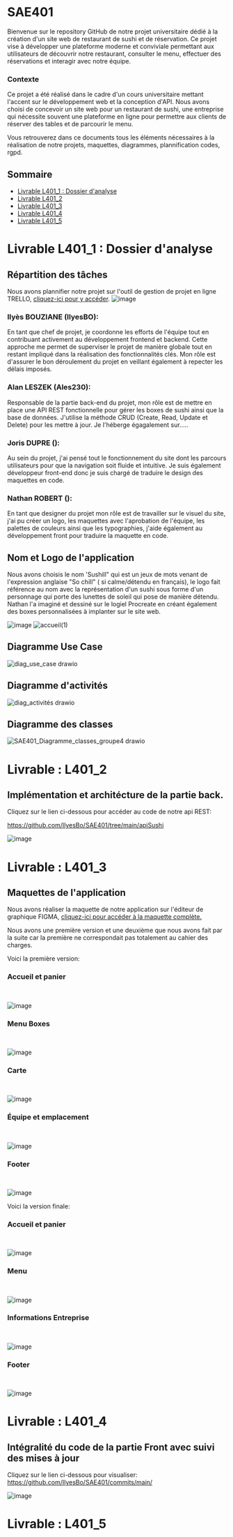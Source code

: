 # SAE401
Bienvenue sur le repository GitHub de notre projet universitaire dédié à la création d'un site web de restaurant de sushi et de réservation. Ce projet vise à développer une plateforme moderne et conviviale permettant aux utilisateurs de découvrir notre restaurant, consulter le menu, effectuer des réservations et interagir avec notre équipe.

<h3>Contexte</h3>

Ce projet a été réalisé dans le cadre d'un cours universitaire mettant l'accent sur le développement web et la conception d'API. Nous avons choisi de concevoir un site web pour un restaurant de sushi, une entreprise qui nécessite souvent une plateforme en ligne pour permettre aux clients de réserver des tables et de parcourir le menu.

Vous retrouverez dans ce documents tous les éléments nécessaires à la réalisation de notre projets, maquettes, diagrammes, plannification codes, rgpd.
## Sommaire

- [Livrable L401_1 : Dossier d'analyse](#livrable-l401_1--dossier-danalyse)
- [Livrable L401_2](#livrable-l401_2)
- [Livrable L401_3](#livrable--l401_3)
- [Livrable L401_4](#livrable--l401_4)
- [Livrable L401_5](#livrable--l401_5)

# Livrable L401_1 : Dossier d'analyse

<h2>Répartition des tâches</h2>

Nous avons plannifier notre projet sur l'outil de gestion de projet en ligne TRELLO, [cliquez-ici pour y accéder](https://trello.com/invite/b/wLtTQiaz/ATTIf68be55ea010272ef062c92d2e3464579689B28D/plannification-sae-401).
![image](https://github.com/IlyesBo/SAE401/assets/115214794/cdd4664e-3117-482a-bf71-cc252585c01e)



<h3>Ilyès BOUZIANE (IlyesBO):</h3>
En tant que chef de projet, je coordonne les efforts de l'équipe tout en contribuant activement au développement frontend et backend. Cette approche me permet de superviser le projet de manière globale tout en restant impliqué dans la réalisation des fonctionnalités clés. Mon rôle est d'assurer le bon déroulement du projet en veillant également à repecter les délais imposés.

<h3>Alan LESZEK (Ales230):</h3>
Responsable de la partie back-end du projet, mon rôle est de mettre en place une API REST fonctionnelle pour gérer les boxes de sushi ainsi que la base de données. J'utilise la méthode CRUD (Create, Read, Update et Delete) pour les mettre à jour. Je l'héberge égagalement sur.....

<h3>Joris DUPRE ():</h3> 
Au sein du projet, j'ai pensé tout le fonctionnement du site dont les parcours utilisateurs pour que la navigation soit fluide et intuitive. Je suis également développeur front-end donc je suis chargé de traduire le design des maquettes en code.

<h3>Nathan ROBERT ():</h3>
En tant que designer du projet mon rôle est de travailler sur le visuel du site, j'ai pu créer un logo, les maquettes avec l'aprobation de l'équipe, les palettes de couleurs ainsi que les typographies, j'aide également au développement front pour traduire la maquette en code.

<h2>Nom et Logo de l'application</h2>

Nous avons choisis le nom 'Sushill" qui est un jeux de mots venant de l'expression anglaise "So chill" ( si calme/détendu en français), le logo fait référence au nom avec la représentation d'un sushi sous forme d'un personnage qui porte des lunettes de soleil qui pose de manière détendu.
Nathan l'a imaginé et dessiné sur le logiel Procreate en créant également des boxes personnalisées à implanter sur le site web.

![image](https://github.com/IlyesBo/SAE401/assets/115214794/fc6d7e8c-a440-44bd-8a01-65f0a7af76a7)  ![accueil(1)](https://github.com/IlyesBo/SAE401/assets/115214794/b98b4c04-7151-4659-8be3-68c400f59ded)





<h2>Diagramme Use Case</h2>

![diag_use_case drawio](https://github.com/IlyesBo/SAE401/assets/115214794/3b45965c-c88c-4c89-8052-e681f077ab9f)

<h2>Diagramme d'activités</h2>

![diag_activités drawio](https://github.com/IlyesBo/SAE401/assets/115214794/0dc58e02-163a-4a4c-b9db-0e54c373b648)

<h2>Diagramme des classes</h2>

![SAE401_Diagramme_classes_groupe4 drawio](https://github.com/IlyesBo/SAE401/assets/115214794/08f6e509-8890-4b09-b019-05e41254803d)



# Livrable : L401_2

<h2>Implémentation et architécture de la partie back.</h2>

Cliquez sur le lien ci-dessous pour accéder au code de notre api REST:

https://github.com/IlyesBo/SAE401/tree/main/apiSushi

![image](https://github.com/IlyesBo/SAE401/assets/115214794/807ab436-d445-47ea-9a1f-512982485947)


# Livrable : L401_3

<h2>Maquettes de l'application</h2>

Nous avons réaliser la maquette de notre application sur l'éditeur de graphique FIGMA, [cliquez-ici pour accéder à la maquette complète.](https://www.figma.com/file/mJPIAKbHiOl9iZ70PtWVPV/SAE-401-maquette?type=design&node-id=0%3A1&mode=design&t=5dXQOrUazbawneyQ-1)

Nous avons une première version et une deuxième que nous avons fait par la suite car la première ne correspondait pas totalement au cahier des charges.

Voici la première version:

<h3>Accueil et panier</h3>
<br>

![image](https://github.com/IlyesBo/SAE401/assets/115214794/46304abc-3e4b-4db2-9ea9-35b701426a9f)

<h3>Menu Boxes</h3>
<br>

![image](https://github.com/IlyesBo/SAE401/assets/115214794/c0020dd4-6ef5-4f22-9407-973e496db54e)



<h3>Carte</h3>
<br>

![image](https://github.com/IlyesBo/SAE401/assets/115214794/d814aaea-bb6e-4cd6-b020-7c5caf56b554)


<h3>Équipe et emplacement</h3>
<br>

![image](https://github.com/IlyesBo/SAE401/assets/115214794/0fcd12fc-7b63-4b2f-8545-e27316e4b2c6)



<h3>Footer</h3>
<br>

![image](https://github.com/IlyesBo/SAE401/assets/115214794/d3fbc70f-1562-405d-a0d5-4dafcb7b31b9)

Voici la version finale:

<h3>Accueil et panier</h3>
<br>

![image](https://github.com/IlyesBo/SAE401/assets/115214794/0e7c68bc-7892-4924-b690-9d7acb2753f3)

<h3>Menu</h3>
<br>

![image](https://github.com/IlyesBo/SAE401/assets/115214794/9cce61ef-a126-48f5-85de-bef136e408ad)

<h3>Informations Entreprise</h3>
<br>

![image](https://github.com/IlyesBo/SAE401/assets/115214794/ad4286a0-ed4a-4f79-866e-a0c87ac535f5)

<h3>Footer</h3>
<br>

![image](https://github.com/IlyesBo/SAE401/assets/115214794/5686d37c-33e8-4a49-9f2f-55b87010f9a7)

# Livrable : L401_4

<h2>Intégralité du code de la partie Front avec suivi des mises à jour</h2>

Cliquez sur le lien ci-dessous pour visualiser:
https://github.com/IlyesBo/SAE401/commits/main/

![image](https://github.com/IlyesBo/SAE401/assets/115214794/b9826d46-7463-4733-908a-384df3e84d75)

# Livrable : L401_5




